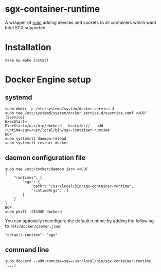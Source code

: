 # sgx-container-runtime

A wrapper of [runc](https://github.com/opencontainers/runc) adding devices and sockets to all containers which want Intel SGX supported.

# Installation

```
make && make install
```

# Docker Engine setup

## systemd

```
sudo mkdir -p /etc/systemd/system/docker.service.d
sudo tee /etc/systemd/system/docker.service.d/override.conf <<EOF
[Service]
ExecStart=
ExecStart=/usr/bin/dockerd --host=fd:// --add-runtime=sgx=/usr/local/bin/sgx-container-runtime
EOF
sudo systemctl daemon-reload
sudo systemctl restart docker
```

## daemon configuration file

```
sudo tee /etc/docker/daemon.json <<EOF
{
    "runtimes": {
        "sgx": {
            "path": "/usr/local/bin/sgx-container-runtime",
            "runtimeArgs": []
        }
    }
}
EOF
sudo pkill -SIGHUP dockerd
```

You can optionally reconfigure the default runtime by adding the following to `/etc/docker/daemon.json`:

```
"default-runtime": "sgx"
```

## command line

```
sudo dockerd --add-runtime=sgx=/usr/local/bin/sgx-container-runtime [...]
```
